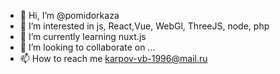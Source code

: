 - 👋 Hi, I’m @pomidorkaza
- 👀 I’m interested in js, React,Vue, WebGl, ThreeJS, node, php 
- 🌱 I’m currently learning nuxt.js
- 💞️ I’m looking to collaborate on ...
- 📫 How to reach me karpov-vb-1996@mail.ru

<!---
pomidorkaza/pomidorkaza is a ✨ special ✨ repository because its `README.md` (this file) appears on your GitHub profile.
You can click the Preview link to take a look at your changes.
--->
